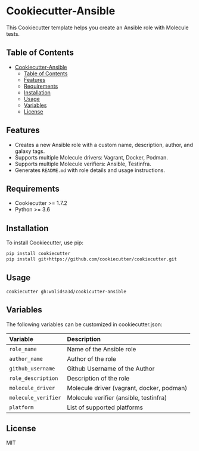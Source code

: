# Cookiecutter-Ansible

This Cookiecutter template helps you create an Ansible role with Molecule tests.

## Table of Contents

- [Cookiecutter-Ansible](#cookiecutter-ansible)
  - [Table of Contents](#table-of-contents)
  - [Features](#features)
  - [Requirements](#requirements)
  - [Installation](#installation)
  - [Usage](#usage)
  - [Variables](#variables)
  - [License](#license)

## Features

- Creates a new Ansible role with a custom name, description, author, and galaxy tags.
- Supports multiple Molecule drivers: Vagrant, Docker, Podman.
- Supports multiple Molecule verifiers: Ansible, Testinfra.
- Generates `README.md` with role details and usage instructions.

## Requirements

- Cookiecutter >= 1.7.2
- Python >= 3.6

## Installation

To install Cookiecutter, use pip:

```sh
pip install cookiecutter
pip install git+https://github.com/cookiecutter/cookiecutter.git
```
## Usage
```
cookiecutter gh:walidsa3d/cookicutter-ansible
```

## Variables
The following variables can be customized in cookiecutter.json:

| Variable | Description |
|:----------|:----------|	
`role_name` |	Name of the Ansible role
`author_name`	| Author of the role
`github_username`	| Github Username of the Author
`role_description` |	Description of the role
`molecule_driver` | Molecule driver (vagrant, docker, podman)
`molecule_verifier` |	Molecule verifier (ansible, testinfra)
`platform` | List of supported platforms

## License
MIT